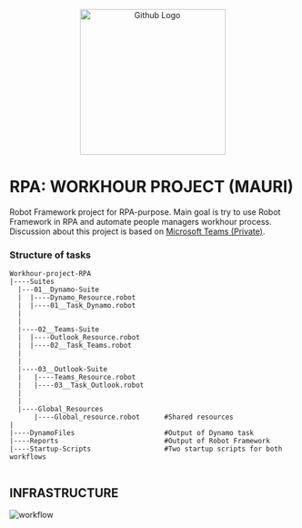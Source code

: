 <p align="center">
  <img src="https://upload.wikimedia.org/wikipedia/commons/thumb/e/e4/Robot-framework-logo.png/250px-Robot-framework-logo.png" width="256" title="Github Logo">
</p>

# RPA: WORKHOUR PROJECT (MAURI)
Robot Framework project for RPA-purpose. Main goal is try to use Robot Framework in RPA and automate people managers workhour process.
Discussion about this project is based on [Microsoft Teams (Private)](https://teams.microsoft.com/l/channel/19%3ad21dd15fdcff41a7b550a93d44110f67%40thread.skype/Elisa%2520Internal%2520case?groupId=b7597dea-5deb-4677-a5f4-e4af92f3b388&tenantId=bc70102e-bcef-408c-8acb-2ab01f1517ab).


### Structure of tasks
```
Workhour-project-RPA 
|----Suites
  |---01__Dynamo-Suite
  |  |----Dynamo_Resource.robot
  |  |----01__Task_Dynamo.robot	
  | 
  |  
  |----02__Teams-Suite
  |  |----Outlook_Resource.robot
  |  |----02__Task_Teams.robot	
  |  
  |
  |----03__Outlook-Suite
  |   |----Teams_Resource.robot
  |   |----03__Task_Outlook.robot
  |   
  |
  |----Global_Resources
      |----Global_resource.robot      #Shared resources
|
|----DynamoFiles                      #Output of Dynamo task
|----Reports                          #Output of Robot Framework
|----Startup-Scripts                  #Two startup scripts for both workflows


```

## INFRASTRUCTURE 

![workflow](https://github.devcloud.elisa.fi/Appelsiini/Workhour-project-RPA/blob/master/images/infrastructure.JPG)


